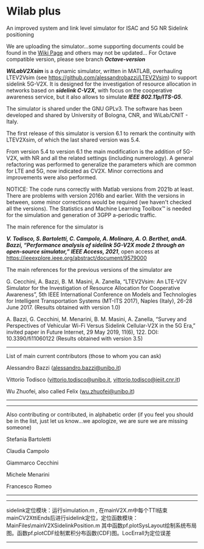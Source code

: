 # Wilab plus
An improved system and link level simulator for ISAC and 5G NR Sidelink positioning

We are uploading the simulator...some supporting documents could be found in the [Wiki Page](https://github.com/V2Xgithub/WiLabV2Xsim/wiki) and others may not be updated...
For Octave compatible version, please see branch ***Octave-version***

***WiLabV2Xsim*** is a dynamic simulator, written in MATLAB, overhauling LTEV2Vsim (see https://github.com/alessandrobazzi/LTEV2Vsim) to support sidelink 5G-V2X. 
It is designed for the investigation of resource allocation in networks based on ***sidelink C-V2X***, with focus on the cooperative awareness service, but it also allows to simulate ***IEEE 802.11p/ITS-G5***.

The simulator is shared under the GNU GPLv3. The software has been developed and shared by University of Bologna, CNR, and WiLab/CNIT - Italy. 

The first release of this simulator is version 6.1 to remark the continuity with LTEV2Xsim, of which the last shared version was 5.4.

From version 5.4 to version 6.1 the main modification is the addition of 5G-V2X, with NR and all the related settings (including numerology). A general refactoring was performed to generalize the parameters which are common for LTE and 5G, now indicated as CV2X. Minor corrections and improvements were also performed. 

NOTICE: The code runs correctly with Matlab versions from 2021b at least.
There are problems with version 2016b and earlier. With the versions in between, some minor corrections would be required (we haven't checked all the versions).
The Statistics and Machine Learning Toolbox™ is needed for the simulation and generation of 3GPP a-periodic traffic.

The main reference for the simulator is 

***V. Todisco, S. Bartoletti, C. Campolo, A. Molinaro, A. O. Berthet, andA.  Bazzi,  “Performance  analysis  of  sidelink  5G-V2X  mode  2  through an  open-source  simulator,” IEEE Access,  2021***, open access at https://ieeexplore.ieee.org/abstract/document/9579000 

The main references for the previous versions of the simulator are 

G. Cecchini, A. Bazzi, B. M. Masini, A. Zanella, “LTEV2Vsim: An LTE-V2V Simulator for the Investigation of Resource Allocation for Cooperative Awareness”, 5th IEEE International Conference on Models and Technologies for Intelligent Transportation Systems (MT-ITS 2017), Naples (Italy), 26-28 June 2017. (Results obtained with version 1.0)

A. Bazzi, G. Cecchini, M. Menarini, B. M. Masini, A. Zanella, “Survey and Perspectives of Vehicular Wi-Fi Versus Sidelink Cellular-V2X in the 5G Era,” invited paper in Future Internet, 29 May 2019, 11(6), 122. DOI: 10.3390/fi11060122 (Results obtained with version 3.5)

*****

List of main current contributors (those to whom you can ask)

Alessandro Bazzi (alessandro.bazzi@unibo.it)

Vittorio Todisco (vittorio.todisco@unibo.it, vittorio.todisco@ieiit.cnr.it)

Wu Zhuofei, also called Felix (wu.zhuofei@unibo.it)

*****

*****

Also contributing or contributed, in alphabetic order (if you feel you should be in the list, just let us know...we apologize, we are sure we are missing someone)

Stefania Bartoletti

Claudia Campolo

Giammarco Cecchini

Michele Menarini

Francesco Romeo 

*****



*****

sidelink定位模块：运行simulation.m , 在mainV2X.m中每个TTI结束mainCV2XttiEnds后进行sidelink定位，定位函数模块：MainFiles\mainV2XSidelinkPosition.m 
其中函数pf.plotSysLayout绘制系统布局图。函数pf.plotCDF绘制累积分布函数(CDF)图。LocErrall为定位误差

*****

